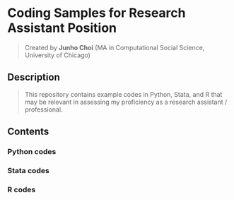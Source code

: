 # Coding Samples for Research Assistant Position
> Created by **Junho Choi** (MA in Computational Social Science, University of Chicago)

## Description
> This repository contains example codes in Python, Stata, and R that may be relevant in assessing my proficiency as a research assistant / professional.

## Contents
### Python codes

### Stata codes

### R codes
